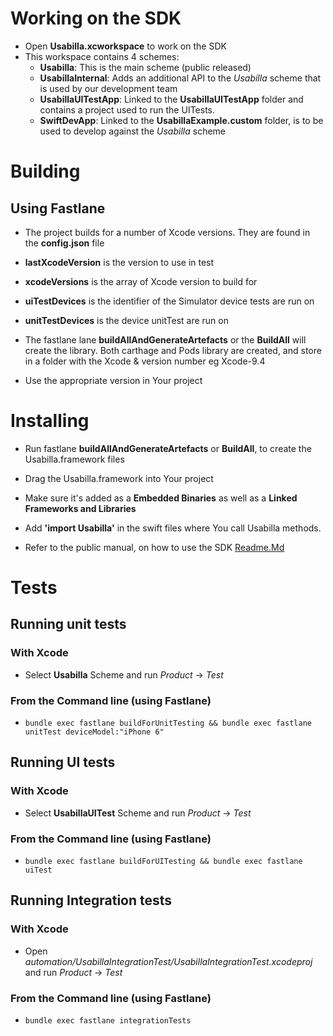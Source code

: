 # Working on the SDK
* Open **Usabilla.xcworkspace** to work on the SDK
* This workspace contains 4 schemes: 
    * **Usabilla**: This is the main scheme (public released)
    * **UsabillaInternal**: Adds an additional API to the *Usabilla* scheme that is used by our development team
    * **UsabillaUITestApp**: Linked to the **UsabillaUITestApp** folder and contains a project used to run the UITests.
    * **SwiftDevApp**: Linked to the **UsabillaExample.custom** folder, is to be used to develop against the *Usabilla* scheme

# Building 
## Using Fastlane
* The project builds for a number of Xcode versions. They are found in the **config.json** file
 * **lastXcodeVersion** is the version to use in test
 * **xcodeVersions** is the array of Xcode version to build for
 * **uiTestDevices** is the identifier of the Simulator device tests are run on
 * **unitTestDevices** is the device unitTest are run on

* The fastlane lane **buildAllAndGenerateArtefacts** or the **BuildAll** will create the library. Both carthage and Pods library are created, and store in a folder with the Xcode & version number eg Xcode-9.4 

* Use the appropriate version in Your project

# Installing
* Run fastlane **buildAllAndGenerateArtefacts** or **BuildAll**, to create the Usabilla.framework files
* Drag the Usabilla.framework into Your project
* Make sure it's added as a **Embedded Binaries** as well as a **Linked Frameworks and Libraries**
* Add **'import Usabilla'** in the swift files where You call Usabilla methods.

* Refer to the public manual, on how to use the SDK [Readme.Md](https://github.com/usabilla/usabilla-u4a-ios-swift-sdk/blob/master/Readme.MD)


# Tests
## Running unit tests
### With Xcode
* Select **Usabilla** Scheme and run *Product* -> *Test*

### From the Command line (using Fastlane)
* `bundle exec fastlane buildForUnitTesting && bundle exec fastlane unitTest deviceModel:"iPhone 6"`

## Running UI tests
### With Xcode
* Select **UsabillaUITest** Scheme and run *Product* -> *Test*

### From the Command line (using Fastlane)
* `bundle exec fastlane buildForUITesting && bundle exec fastlane uiTest`

## Running Integration tests
### With Xcode
* Open *automation/UsabillaIntegrationTest/UsabillaIntegrationTest.xcodeproj* and run *Product* -> *Test*

### From the Command line (using Fastlane)
* `bundle exec fastlane integrationTests`

